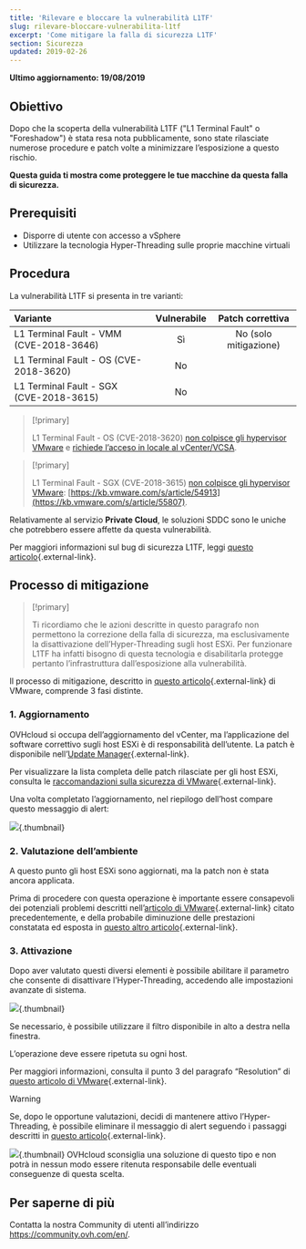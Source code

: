 ```yaml
---
title: 'Rilevare e bloccare la vulnerabilità L1TF'
slug: rilevare-bloccare-vulnerabilita-l1tf
excerpt: 'Come mitigare la falla di sicurezza L1TF'
section: Sicurezza
updated: 2019-02-26
---
```


**Ultimo aggiornamento: 19/08/2019**

## Obiettivo

Dopo che la scoperta della vulnerabilità L1TF ("L1 Terminal Fault" o "Foreshadow") è stata resa nota pubblicamente, sono state rilasciate numerose procedure e patch volte a minimizzare l’esposizione a questo rischio.

**Questa guida ti mostra come proteggere le tue macchine da questa falla di sicurezza.**

## Prerequisiti

- Disporre di utente con accesso a vSphere
- Utilizzare la tecnologia Hyper-Threading sulle proprie macchine virtuali

## Procedura

La vulnerabilità L1TF si presenta in tre varianti:

|Variante|Vulnerabile|Patch correttiva|
|:---|:---:|:---:|
|L1 Terminal Fault - VMM (CVE-2018-3646)|Sì|No (solo mitigazione)|
|L1 Terminal Fault - OS (CVE-2018-3620)|No| |
|L1 Terminal Fault - SGX (CVE-2018-3615)|No| |

> [!primary]
> 
> L1 Terminal Fault - OS (CVE-2018-3620) [non colpisce gli hypervisor VMware](https://kb.vmware.com/s/article/55807) e [richiede l’acceso in locale al vCenter/VCSA](https://kb.vmware.com/s/article/52312).
>

> [!primary]
> 
> L1 Terminal Fault - SGX (CVE-2018-3615) [non colpisce gli hypervisor VMware](https://kb.vmware.com/s/article/55807): [https://kb.vmware.com/s/article/54913](https://kb.vmware.com/s/article/55807).
> 

Relativamente al servizio **Private Cloud**, le soluzioni SDDC sono le uniche che potrebbero essere affette da questa vulnerabilità.

Per maggiori informazioni sul bug di sicurezza L1TF, leggi [questo articolo](https://www.ovh.com/world/news/articles/al479.ovh-l1-terminal-fault-l1tf-foreshadow-disclosure){.external-link}.

## Processo di mitigazione

> [!primary]
>
> Ti ricordiamo che le azioni descritte in questo paragrafo non permettono la correzione della falla di sicurezza, ma esclusivamente la disattivazione dell’Hyper-Threading sugli host ESXi. Per funzionare L1TF ha infatti bisogno di questa tecnologia e disabilitarla protegge pertanto l’infrastruttura dall’esposizione alla vulnerabilità.

Il processo di mitigazione, descritto in [questo articolo](https://kb.vmware.com/s/article/55806){.external-link} di VMware, comprende 3 fasi distinte.

### 1. Aggiornamento

OVHcloud si occupa dell’aggiornamento del vCenter, ma l’applicazione del software correttivo sugli host ESXi è di responsabilità dell’utente. La patch è disponibile nell’[Update Manager](https://docs.ovh.com/it/private-cloud/usare_vmware_update_manager/){.external-link}.

Per visualizzare la lista completa delle patch rilasciate per gli host ESXi, consulta le [raccomandazioni sulla sicurezza di VMware](https://www.vmware.com/security/advisories/VMSA-2018-0020.html){.external-link}.

Una volta completato l’aggiornamento, nel riepilogo dell’host compare questo messaggio di alert:

![](images/warningMsg.png){.thumbnail}

### 2. Valutazione dell’ambiente

A questo punto gli host ESXi sono aggiornati, ma la patch non è stata ancora applicata.

Prima di procedere con questa operazione è importante essere consapevoli dei potenziali problemi descritti nell’[articolo di VMware](https://kb.vmware.com/s/article/55806){.external-link} citato precedentemente, e della probabile diminuzione delle prestazioni constatata ed esposta in [questo altro articolo](https://kb.vmware.com/s/article/55767){.external-link}.

### 3. Attivazione

Dopo aver valutato questi diversi elementi è possibile abilitare il parametro che consente di disattivare l’Hyper-Threading, accedendo alle impostazioni avanzate di sistema.

![](images/enableMitigation.png){.thumbnail}

Se necessario, è possibile utilizzare il filtro disponibile in alto a destra nella finestra.

L’operazione deve essere ripetuta su ogni host.

Per maggiori informazioni, consulta il punto 3 del paragrafo “Resolution” di [questo articolo di VMware](https://kb.vmware.com/s/article/55806){.external-link}.

> [!warning]
> 
> Se, dopo le opportune valutazioni, decidi di mantenere attivo l’Hyper-Threading, è possibile eliminare il messaggio di alert seguendo i passaggi descritti in [questo articolo](https://kb.vmware.com/s/article/57374){.external-link}.
> 
> ![](images/deleteWarning.png){.thumbnail}
> OVHcloud sconsiglia una soluzione di questo tipo e non potrà in nessun modo essere ritenuta responsabile delle eventuali conseguenze di questa scelta. 
>

## Per saperne di più

Contatta la nostra Community di utenti all’indirizzo <https://community.ovh.com/en/>.